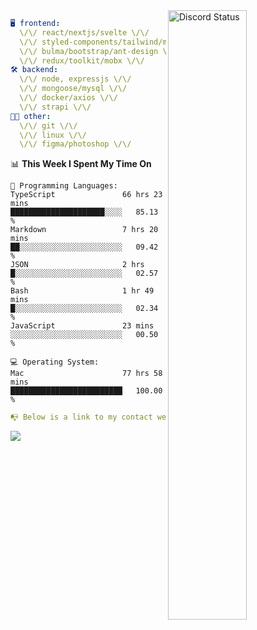 
<a href="https://discord.com/users/279302975371870218" target="_blank">
    <img width="50%" align="right" alt="Discord Status" src="https://lanyard.cnrad.dev/api/279302975371870218?bg=161B22&borderRadius=5px%205px%200%200&hideTimestamp=true&idleMessage=Just%20chillin%27%20at%20the%20moment&animated=true">
</a>

```yaml
🖥️ frontend: 
  \/\/ react/nextjs/svelte \/\/
  \/\/ styled-components/tailwind/mui/
  \/\/ bulma/bootstrap/ant-design \/\/
  \/\/ redux/toolkit/mobx \/\/
🛠 backend: 
  \/\/ node, expressjs \/\/
  \/\/ mongoose/mysql \/\/
  \/\/ docker/axios \/\/
  \/\/ strapi \/\/
👨‍💻 other: 
  \/\/ git \/\/ 
  \/\/ linux \/\/
  \/\/ figma/photoshop \/\/
```
<!--START_SECTION:waka-->
📊 **This Week I Spent My Time On** 

```text
💬 Programming Languages: 
TypeScript               66 hrs 23 mins      █████████████████████░░░░   85.13 % 
Markdown                 7 hrs 20 mins       ██░░░░░░░░░░░░░░░░░░░░░░░   09.42 % 
JSON                     2 hrs               █░░░░░░░░░░░░░░░░░░░░░░░░   02.57 % 
Bash                     1 hr 49 mins        █░░░░░░░░░░░░░░░░░░░░░░░░   02.34 % 
JavaScript               23 mins             ░░░░░░░░░░░░░░░░░░░░░░░░░   00.50 % 

💻 Operating System: 
Mac                      77 hrs 58 mins      █████████████████████████   100.00 % 
```


<!--END_SECTION:waka-->
```yaml
📭 Below is a link to my contact website 
```
<a href="https://mxns.xyz" target="_black"> <img src="https://img.shields.io/badge/website-161B22?style=for-the-badge&logo=About.me&logoColor=white"></img> <a/>

